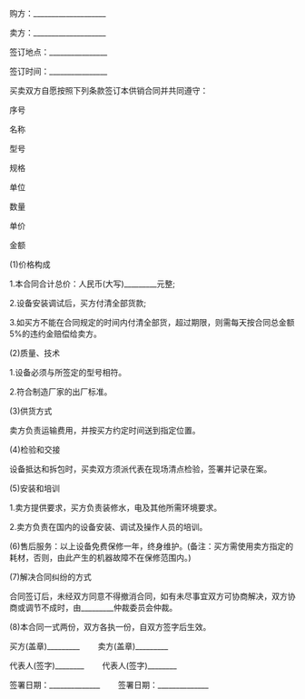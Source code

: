 
 


购方：____________________


卖方：____________________


签订地点：________________


签订时间：________________


买卖双方自愿按照下列条款签订本供销合同并共同遵守：


序号


名称


型号


规格


单位


数量


单价


金额


(1)价格构成


1.本合同合计总价：人民币(大写)_________元整;


2.设备安装调试后，买方付清全部货款;


3.如买方不能在合同规定的时间内付清全部货，超过期限，则需每天按合同总金额5%的违约金赔偿给卖方。


(2)质量、技术


1.设备必须与所签定的型号相符。


2.符合制造厂家的出厂标准。


(3)供货方式


卖方负责运输费用，并按买方约定时间送到指定位置。


(4)检验和交接


设备抵达和拆包时，买卖双方须派代表在现场清点检验，签署并记录在案。


(5)安装和培训


1.卖方提供要求，买方负责装修水，电及其他所需环境要求。


2.卖方负责在国内的设备安装、调试及操作人员的培训。


(6)售后服务：以上设备免费保修一年，终身维护。(备注：买方需使用卖方指定的耗材，否则，由此产生的机器故障不在保修范围内。)


(7)解决合同纠纷的方式


合同签订后，未经双方同意不得撤消合同，如有未尽事宜双方可协商解决，双方协商或调节不成时，由_________仲裁委员会仲裁。


(8)本合同一式两份，双方各执一份，自双方签字后生效。


买方(盖章)_________ 　　卖方(盖章)_________


代表人(签字)________ 　　代表人(签字)________


签署日期：______________ 　　签署日期：______________
 


 

 
 
 
 
 
  


  
 

  


  


  
 
 
 
 


